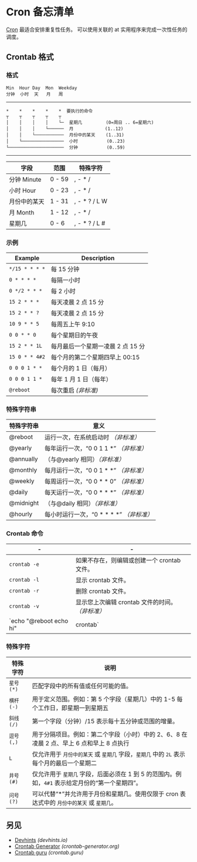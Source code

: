 Cron 备忘清单
===

[Cron](https://en.wikipedia.org/wiki/Cron) 最适合安排重复性任务。 可以使用关联的 at 实用程序来完成一次性任务的调度。

Crontab 格式
------
<!--rehype:body-class=cols-2-->

### 格式

```
Min  Hour Day  Mon  Weekday
分钟  小时  天   月   周
```

-------

```
*    *    *    *    *  要执行的命令
┬    ┬    ┬    ┬    ┬
│    │    │    │    └─  星期几         (0=周日 .. 6=星期六)
│    │    │    └──────  月            (1..12)
│    │    └───────────  月份中的某天    (1..31)
│    └────────────────  小时           (0..23)
└─────────────────────  分钟           (0..59)
```

-------

| 字段          | 范围   | 特殊字符             |
|--------------|--------|--------------------|
| 分钟 Minute   | 0 - 59 | , - * /            |
| 小时 Hour     | 0 - 23 | , - * /            |
| 月份中的某天   | 1 - 31 | , - * ? / L W      |
| 月 Month     | 1 - 12 | , - * /            |
| 星期几        | 0 - 6  | , - * ? / L #      |
<!--rehype:className=show-header -->

### 示例

| Example        | Description            |
|----------------|------------------------|
| `*/15 * * * *` | 每 15 分钟   |
| `0 * * * *`    | 每隔一小时   |
| `0 */2 * * *`  | 每 2 小时   |
| `15 2 * * *`   | 每天凌晨 2 点 15 分   |
| `15 2 * * ?`   | 每天凌晨 2 点 15 分   |
| `10 9 * * 5`   | 每周五上午 9:10   |
| `0 0 * * 0`    | 每个星期日的午夜   |
| `15 2 * * 1L`  | 每月最后一个星期一凌晨 2 点 15 分   |
| `15 0 * * 4#2` | 每个月的第二个星期四早上 00:15   |
| `0 0 0 1 * *`  | 每个月的 1 日（每月）   |
| `0 0 0 1 1 *`  | 每年 1 月 1 日（每年）   |
| `@reboot`      | 每次重启 _(非标准)_   |

### 特殊字符串

| 特殊字符串       | 意义                                            |
|----------------|----------------------------------------------------|
| @reboot        | 运行一次，在系统启动时 _（非标准）_ |
| @yearly        | 每年运行一次，“0 0 1 1 *” _（非标准）_ |
| @annually      | （与@yearly 相同）_（非标准）_ |
| @monthly       | 每月运行一次，“0 0 1 \* \*” _（非标准）_ |
| @weekly        | 每周运行一次，“0 0 \* \* 0” _（非标准）_ |
| @daily         | 每天运行一次，“0 0 \* \* \*” _（非标准）_ |
| @midnight      | （与@daily 相同）_（非标准）_ |
| @hourly        | 每小时运行一次，“0 \* \* \* \*” _（非标准）_ |
<!--rehype:className=show-header -->

### Crontab 命令

| -            | -                                           |
|--------------|---------------------------------------------|
| `crontab -e` | 如果不存在，则编辑或创建一个 crontab 文件。       |
| `crontab -l` | 显示 crontab 文件。 |
| `crontab -r` | 删除 crontab 文件。 |
| `crontab -v` | 显示您上次编辑 crontab 文件的时间。 _（非标准）_ |
| `echo "@reboot echo hi" | crontab` | 轻松添加任务 |

### 特殊字符
<!--rehype:wrap-class=col-span-2-->

| 特殊字符             | 说明 |
|---------------------|------------|
`星号(*)`  | 匹配字段中的所有值或任何可能的值。
`横杆(-)`  | 用于定义范围。例如：第 5 个字段（星期几）中的 1-5 每个工作日，即星期一到星期五
`斜线 (/)` | 第一个字段（分钟）/15 表示每十五分钟或范围的增量。
`逗号(,)`  | 用于分隔项目。例如：第二个字段（小时）中的 2、6、8 在凌晨 2 点、早上 6 点和早上 8 点执行
`L`       | 仅允许用于 `月份中的某天` 或 `星期几` 字段，`星期几` 中的 `2L` 表示每个月的最后一个星期二
`井号 (#)` | 仅允许用于 `星期几` 字段，后面必须在 1 到 5 的范围内。例如，`4#1` 表示给定月份的“第一个星期四”。
`问号(?)`  | 可以代替“*”并允许用于月份和星期几。使用仅限于 cron 表达式中的 `月份中的某天` 或 `星期几`。
<!--rehype:className=show-header auto-wrap-->

另见
----

- [Devhints](https://devhints.io/cron) _(devhints.io)_
- [Crontab Generator](https://crontab-generator.org/) _(crontab-generator.org)_
- [Crontab guru](https://crontab.guru/) _(crontab.guru)_
